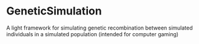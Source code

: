# GeneticSimulation
A light framework for simulating genetic recombination between simulated individuals in a simulated population (intended for computer gaming)
